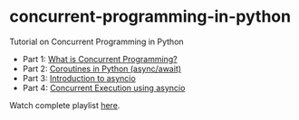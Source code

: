 # concurrent-programming-in-python

Tutorial on Concurrent Programming in Python

- Part 1: [What is Concurrent Programming?](https://www.youtube.com/watch?v=y85G7GLYhYA)
- Part 2: [Coroutines in Python (async/await)](https://www.youtube.com/watch?v=c6uoxhaenHg)
- Part 3: [Introduction to asyncio](https://www.youtube.com/watch?v=Hh47pBRkhns)
- Part 4: [Concurrent Execution using asyncio](https://www.youtube.com/watch?v=tmMqdrEzVRI)

Watch complete playlist [here](https://www.youtube.com/playlist?list=PLyb_C2HpOQSBsygWeCYkJ7wjxXShIql43).
